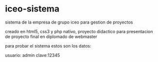 # iceo-sistema
sistema de la empresa de grupo iceo para gestion de proyectos

creado en html5, css3 y php nativo, proyecto didactico para presentacion de proyecto final en diplomado de webmaster

para probar el sistema estos son los datos:

usuario: admin
clave:12345
